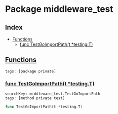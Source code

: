 # Package middleware_test

## Index

* [Functions](#func)
    * [func TestGoImportPath(t *testing.T)](#TestGoImportPath)


## <a id="func" href="#func">Functions</a>

```
tags: [package private]
```

### <a id="TestGoImportPath" href="#TestGoImportPath">func TestGoImportPath(t *testing.T)</a>

```
searchKey: middleware_test.TestGoImportPath
tags: [method private test]
```

```Go
func TestGoImportPath(t *testing.T)
```


